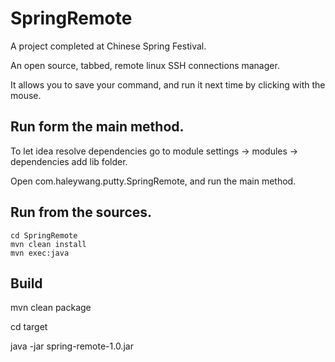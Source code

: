 # SpringRemote

A project completed at Chinese Spring Festival.

An open source, tabbed, remote linux SSH connections manager. 

It allows you to save your command, and run it next time by clicking with the mouse.


## Run form the main method.
To let idea resolve dependencies go to module settings -> modules -> dependencies add lib folder.

Open com.haleywang.putty.SpringRemote, and run the main method.


## Run from the sources.
```
cd SpringRemote
mvn clean install
mvn exec:java
```

## Build
                         
mvn clean package

cd target

java -jar spring-remote-1.0.jar